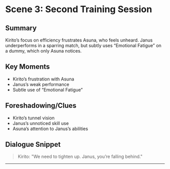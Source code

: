 # Scene 3: Second Training Session

## Summary
Kirito’s focus on efficiency frustrates Asuna, who feels unheard. Janus underperforms in a sparring match, but subtly uses “Emotional Fatigue” on a dummy, which only Asuna notices.

## Key Moments
- Kirito’s frustration with Asuna
- Janus’s weak performance
- Subtle use of “Emotional Fatigue”

## Foreshadowing/Clues
- Kirito’s tunnel vision
- Janus’s unnoticed skill use
- Asuna’s attention to Janus’s abilities

## Dialogue Snippet
> Kirito: "We need to tighten up. Janus, you’re falling behind."

---
